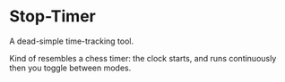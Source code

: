 # Stop-Timer

A dead-simple time-tracking tool.

Kind of resembles a chess timer: the clock starts, and runs continuously then you toggle between modes.
